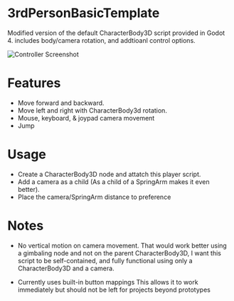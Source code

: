 # 3rdPersonBasicTemplate
Modified version of the default CharacterBody3D script provided in Godot 4. includes body/camera rotation, and addtioanl control options.


![Controller Screenshot](https://github.com/pemguin005/3rdPersonBasicTemplate/blob/main/Example.GIF)

# Features

- Move forward and backward.
- Move left and right with CharacterBody3d rotation.
- Mouse, keyboard, & joypad camera movement
- Jump

# Usage

- Create a CharacterBody3D node and attatch this player script.
- Add a camera as a child (As a child of a SpringArm makes it even better).
- Place the camera/SpringArm distance to preference

# Notes

- No vertical motion on camera movement.
That would work better using a gimbaling node and not on the parent CharacterBody3D, I want this script to be self-contained, and fully functional using only a CharacterBody3D and a camera.

- Currently uses built-in button mappings
This allows it to work immediately but should not be left for projects beyond prototypes

